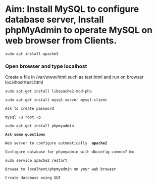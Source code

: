 <h1>
  Aim: Install MySQL to configure database server, Install phpMyAdmin to operate MySQL on web browser from Clients.
</h1>
<pre><code>sudo apt install apache2</code></pre>
<h3>Open browser and type localhost</h3>

<p>Create a file in /var/www/html such as test.html and run on browser localhost/test.html</p>
<pre><code>sudo apt-get install libapache2-mod-php</code></pre>
<pre><code>sudo apt-get install mysql-server mysql-client</code></pre>
<p><code>Ask to create password</code></p>
<pre><code>mysql -u root -p</code></pre>
<pre><code>sudo apt-get install phpmyadmin</code></pre>
<p><code><b>Ask some questions</b></code></p>
<p><code>Web server to configure automatically <b> apache2</b></code></p>
<p><code>Configure database for phpmyadmin with dbconfig-common? <b>No</b></code></p>
<pre><code>sudo service apache2 restart</code></pre>
<p><code>Browse to localhsot/phpmyadmin on your web browser</code></p>
<p><code>Create database using GUI</code></p>

